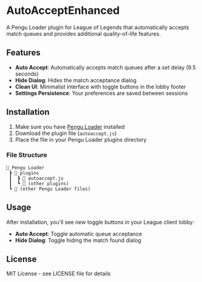 # AutoAcceptEnhanced

A Pengu Loader plugin for League of Legends that automatically accepts match queues and provides additional quality-of-life features.

## Features

- **Auto Accept**: Automatically accepts match queues after a set delay (9.5 seconds)
- **Hide Dialog**: Hides the match acceptance dialog
- **Clean UI**: Minimalist interface with toggle buttons in the lobby footer
- **Settings Persistence**: Your preferences are saved between sessions

## Installation

1. Make sure you have [Pengu Loader](https://pengu.lol) installed
2. Download the plugin file (`autoaccept.js`)
3. Place the file in your Pengu Loader plugins directory

### File Structure

```
📁 Pengu Loader
 ┣ 📁 plugins
 ┃  ┣ 📄 autoaccept.js
 ┃  ┗ 📁 (other plugins)
 ┗ 📁 (other Pengu Loader files)
```

## Usage

After installation, you'll see new toggle buttons in your League client lobby:
- **Auto Accept**: Toggle automatic queue acceptance
- **Hide Dialog**: Toggle hiding the match found dialog

## License

MIT License - see LICENSE file for details 